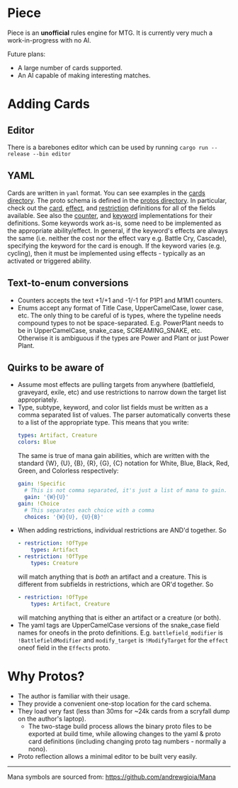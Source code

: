 # Piece
Piece is an **unofficial** rules engine for MTG. It is currently very much a work-in-progress with
no AI.

Future plans:
- A large number of cards supported.
- An AI capable of making interesting matches.

# Adding Cards
## Editor
There is a barebones editor which can be used by running `cargo run --release --bin editor`

## YAML
Cards are written in `yaml` format. You can see examples in the [cards directory](piece-lib/cards).
The proto schema is defined in the [protos directory](piece-lib/src/protos). In particular, check
out the [card](piece-lib/src/protos/card.proto#L12),
[effect](piece-lib/src/protos/effects.proto#L13), and
[restriction](piece-lib/src/protos/targets.proto#L11) definitions for all of the fields available.
See also the [counter](piece-lib/src/protos/counters.proto#L5), and
[keyword](piece-lib/src/protos/keywords.proto#L5) implementations for their definitions. Some
keywords work as-is, some need to be implemented as the appropriate ability/effect. In general, if
the keyword's effects are always the same (i.e. neither the cost nor the effect vary e.g. Battle
Cry, Cascade), specifying the keyword for the card is enough. If the keyword varies (e.g. cycling),
then it must be implemented using effects - typically as an activated or triggered ability.

## Text-to-enum conversions
- Counters accepts the text +1/+1 and -1/-1 for P1P1 and M1M1 counters.
- Enums accept any format of Title Case, UpperCamelCase, lower case, etc. The only thing to be
  careful of is types, where the typeline needs compound types to not be space-separated. E.g.
  PowerPlant needs to be in UpperCamelCase, snake_case, SCREAMING_SNAKE, etc. Otherwise it is
  ambiguous if the types are Power and Plant or just Power Plant.

## Quirks to be aware of
- Assume most effects are pulling targets from anywhere (battlefield, graveyard, exile, etc) and use
  restrictions to narrow down the target list appropriately.
- Type, subtype, keyword, and color list fields must be written as a comma separated list of values.
  The parser automatically converts these to a list of the appropriate type. This means that you
  write:
  ```yaml
  types: Artifact, Creature
  colors: Blue
  ```
  The same is true of mana gain abilities, which are written with the standard {W}, {U}, {B}, {R},
  {G}, {C} notation for White, Blue, Black, Red, Green, and Colorless respectively:
  ```yaml
  gain: !Specific
    # This is not comma separated, it's just a list of mana to gain.
    gain: '{W}{U}'
  gain: !Choice
    # This separates each choice with a comma
    choices: '{W}{U}, {U}{B}'
  ```
- When adding restrictions, individual restrictions are AND'd together. So
  ```yaml
  - restriction: !OfType
      types: Artifact
  - restriction: !OfType
      types: Creature
  ```
  will match anything that is _both_ an artifact and a creature. This is different from subfields in
  restrictions, which are OR'd together. So
  ```yaml
  - restriction: !OfType
      types: Artifact, Creature
  ```
  will matching anything that is either an artifact or a creature (or both).
- The yaml tags are UpperCamelCase versions of the snake_case field names for oneofs in the proto
  definitions. E.g. `battlefield_modifier` is `!BattlefieldModifier` and `modify_target` is
  `!ModifyTarget` for the `effect` oneof field in the `Effects` proto.

# Why Protos?
- The author is familiar with their usage.
- They provide a convenient one-stop location for the card schema.
- They load very fast (less than 30ms for ~24k cards from a scryfall dump on the author's laptop).
  - The two-stage build process allows the binary proto files to be exported at build time, while
    allowing changes to the yaml & proto card definitions (including changing proto tag numbers -
    normally a nono).
- Proto reflection allows a minimal editor to be built very easily.


---
Mana symbols are sourced from: https://github.com/andrewgioia/Mana